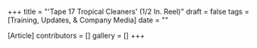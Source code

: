 +++
title = "'Tape 17 Tropical Cleaners' (1/2 In. Reel)"
draft = false
tags = [Training, Updates, & Company Media]
date = ""

[Article]
contributors = []
gallery = []
+++